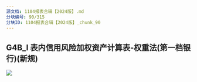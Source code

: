 ```yaml
---
源文档: 1104报表合辑【2024版】.md
分块编号: 90/315
分块ID: 1104报表合辑【2024版】_chunk_90
---
```


## G4B\_I 表内信用风险加权资产计算表-权重法(第一档银行)(新规)

![](data:image/x-emf;base64...)

